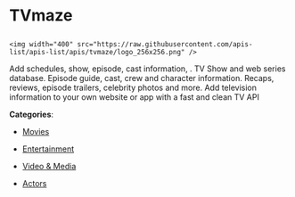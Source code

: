 # TVmaze<p align="center">
    <img width="400" src="https://raw.githubusercontent.com/apis-list/apis-list/apis/tvmaze/logo_256x256.png" />
</p>

Add schedules, show, episode, cast information, . TV Show and web series database. Episode guide, cast, crew and character information. Recaps, reviews, episode trailers, celebrity photos and more.  Add television information to your own website or app with a fast and clean TV API

**Categories**:

- [Movies](https://github/apis-list/apis-list#movies)

- [Entertainment](https://github/apis-list/apis-list#entertainment)

- [Video & Media](https://github/apis-list/apis-list#video-and-media)

- [Actors](https://github/apis-list/apis-list#actors)





